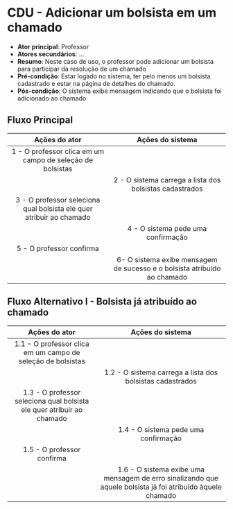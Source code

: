 # CDU - Adicionar um bolsista em um chamado

- **Ator principal**: Professor
- **Atores secundários**: ...  
- **Resumo**: Neste caso de uso, o professor pode adicionar um bolsista para participar da resolução de um chamado
- **Pré-condição**: Estar logado no sistema, ter pelo menos um bolsista cadastrado e estar na página de detalhes do chamado.
- **Pós-condição**: O sistema exibe mensagem indicando que o bolsista foi adicionado ao chamado

## Fluxo Principal

| Ações do ator | Ações do sistema |
| :-----------------: | :-----------------: |
| 1 - O professor clica em um campo de seleção de bolsistas  | |  
| | 2 - O sistema carrega a lista dos bolsistas cadastrados |
|3 - O professor seleciona qual bolsista ele quer atribuir ao chamado |
| | 4 - O sistema pede uma confirmação |
|5 - O professor confirma |
|| 6- O sistema exibe mensagem de sucesso e o bolsista atribuido ao chamado |


## Fluxo Alternativo I - Bolsista já atribuído ao chamado

| Ações do ator | Ações do sistema |
| :-----------------: |:-----------------: | 
| 1.1 - O professor clica em um campo de seleção de bolsistas  | |  
| | 1.2 - O sistema carrega a lista dos bolsistas cadastrados |
| 1.3 - O professor seleciona qual bolsista ele quer atribuir ao chamado | |  
| | 1.4 - O sistema pede uma confirmação |
| 1.5 - O professor confirma |
|| 1.6 - O sistema exibe uma mensagem de erro sinalizando que aquele bolsista já foi atribuído àquele chamado |